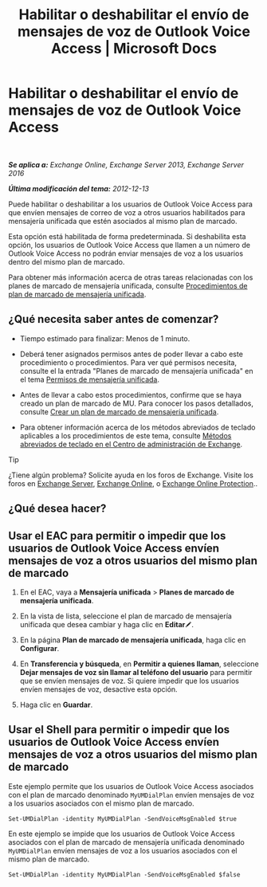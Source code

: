 ﻿---
title: 'Habilitar o deshabilitar el envío de mensajes de voz de Outlook Voice Access | Microsoft Docs'
TOCTitle: Habilitar o deshabilitar el envío de mensajes de voz de Outlook Voice Access
ms:assetid: 63544ae2-6a28-40b2-82fc-3df83e93ee56
ms:mtpsurl: https://technet.microsoft.com/es-es/library/Ee423546(v=EXCHG.150)
ms:contentKeyID: 52061836
ms.date: 05/22/2018
mtps_version: v=EXCHG.150
ms.translationtype: MT
---

# Habilitar o deshabilitar el envío de mensajes de voz de Outlook Voice Access

 

_**Se aplica a:** Exchange Online, Exchange Server 2013, Exchange Server 2016_

_**Última modificación del tema:** 2012-12-13_

Puede habilitar o deshabilitar a los usuarios de Outlook Voice Access para que envíen mensajes de correo de voz a otros usuarios habilitados para mensajería unificada que estén asociados al mismo plan de marcado.

Esta opción está habilitada de forma predeterminada. Si deshabilita esta opción, los usuarios de Outlook Voice Access que llamen a un número de Outlook Voice Access no podrán enviar mensajes de voz a los usuarios dentro del mismo plan de marcado.

Para obtener más información acerca de otras tareas relacionadas con los planes de marcado de mensajería unificada, consulte [Procedimientos de plan de marcado de mensajería unificada](um-dial-plan-procedures-exchange-2013-help.md).

## ¿Qué necesita saber antes de comenzar?

  - Tiempo estimado para finalizar: Menos de 1 minuto.

  - Deberá tener asignados permisos antes de poder llevar a cabo este procedimiento o procedimientos. Para ver qué permisos necesita, consulte el la entrada "Planes de marcado de mensajería unificada" en el tema [Permisos de mensajería unificada](unified-messaging-permissions-exchange-2013-help.md).

  - Antes de llevar a cabo estos procedimientos, confirme que se haya creado un plan de marcado de MU. Para conocer los pasos detallados, consulte [Crear un plan de marcado de mensajería unificada](create-a-um-dial-plan-exchange-2013-help.md).

  - Para obtener información acerca de los métodos abreviados de teclado aplicables a los procedimientos de este tema, consulte [Métodos abreviados de teclado en el Centro de administración de Exchange](keyboard-shortcuts-in-the-exchange-admin-center-exchange-online-protection-help.md).


> [!TIP]
> ¿Tiene algún problema? Solicite ayuda en los foros de Exchange. Visite los foros en <A href="https://go.microsoft.com/fwlink/p/?linkid=60612">Exchange Server</A>, <A href="https://go.microsoft.com/fwlink/p/?linkid=267542">Exchange Online</A>, o <A href="https://go.microsoft.com/fwlink/p/?linkid=285351">Exchange Online Protection</A>..



## ¿Qué desea hacer?

## Usar el EAC para permitir o impedir que los usuarios de Outlook Voice Access envíen mensajes de voz a otros usuarios del mismo plan de marcado

1.  En el EAC, vaya a **Mensajería unificada** \> **Planes de marcado de mensajería unificada**.

2.  En la vista de lista, seleccione el plan de marcado de mensajería unificada que desea cambiar y haga clic en **Editar**![Icono Editar](images/Bb124582.6f53ccb2-1f13-4c02-bea0-30690e6ea71d(EXCHG.150).gif "Icono Editar").

3.  En la página **Plan de marcado de mensajería unificada**, haga clic en **Configurar**.

4.  En **Transferencia y búsqueda**, en **Permitir a quienes llaman**, seleccione **Dejar mensajes de voz sin llamar al teléfono del usuario** para permitir que se envíen mensajes de voz. Si quiere impedir que los usuarios envíen mensajes de voz, desactive esta opción.

5.  Haga clic en **Guardar**.

## Usar el Shell para permitir o impedir que los usuarios de Outlook Voice Access envíen mensajes de voz a otros usuarios del mismo plan de marcado

Este ejemplo permite que los usuarios de Outlook Voice Access asociados con el plan de marcado denominado `MyUMDialPlan` envíen mensajes de voz a los usuarios asociados con el mismo plan de marcado.

    Set-UMDialPlan -identity MyUMDialPlan -SendVoiceMsgEnabled $true

En este ejemplo se impide que los usuarios de Outlook Voice Access asociados con el plan de marcado de mensajería unificada denominado `MyUMDialPlan` envíen mensajes de voz a los usuarios asociados con el mismo plan de marcado.

    Set-UMDialPlan -identity MyUMDialPlan -SendVoiceMsgEnabled $false

